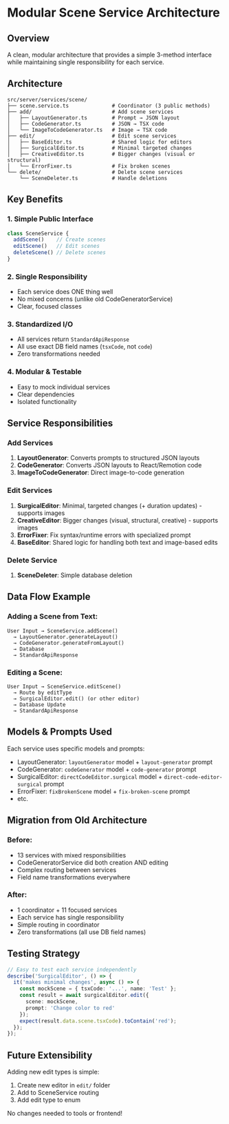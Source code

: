 # Modular Scene Service Architecture

## Overview
A clean, modular architecture that provides a simple 3-method interface while maintaining single responsibility for each service.

## Architecture

```
src/server/services/scene/
├── scene.service.ts              # Coordinator (3 public methods)
├── add/                          # Add scene services
│   ├── LayoutGenerator.ts        # Prompt → JSON layout
│   ├── CodeGenerator.ts          # JSON → TSX code
│   └── ImageToCodeGenerator.ts   # Image → TSX code
├── edit/                         # Edit scene services  
│   ├── BaseEditor.ts             # Shared logic for editors
│   ├── SurgicalEditor.ts         # Minimal targeted changes
│   ├── CreativeEditor.ts         # Bigger changes (visual or structural)
│   └── ErrorFixer.ts             # Fix broken scenes
└── delete/                       # Delete scene services
    └── SceneDeleter.ts           # Handle deletions
```

## Key Benefits

### 1. Simple Public Interface
```typescript
class SceneService {
  addScene()    // Create scenes
  editScene()   // Edit scenes
  deleteScene() // Delete scenes
}
```

### 2. Single Responsibility
- Each service does ONE thing well
- No mixed concerns (unlike old CodeGeneratorService)
- Clear, focused classes

### 3. Standardized I/O
- All services return `StandardApiResponse`
- All use exact DB field names (`tsxCode`, not `code`)
- Zero transformations needed

### 4. Modular & Testable
- Easy to mock individual services
- Clear dependencies
- Isolated functionality

## Service Responsibilities

### Add Services
1. **LayoutGenerator**: Converts prompts to structured JSON layouts
2. **CodeGenerator**: Converts JSON layouts to React/Remotion code
3. **ImageToCodeGenerator**: Direct image-to-code generation

### Edit Services
1. **SurgicalEditor**: Minimal, targeted changes (+ duration updates) - supports images
2. **CreativeEditor**: Bigger changes (visual, structural, creative) - supports images
3. **ErrorFixer**: Fix syntax/runtime errors with specialized prompt
4. **BaseEditor**: Shared logic for handling both text and image-based edits

### Delete Service
1. **SceneDeleter**: Simple database deletion

## Data Flow Example

### Adding a Scene from Text:
```
User Input → SceneService.addScene() 
  → LayoutGenerator.generateLayout() 
  → CodeGenerator.generateFromLayout()
  → Database
  → StandardApiResponse
```

### Editing a Scene:
```
User Input → SceneService.editScene()
  → Route by editType
  → SurgicalEditor.edit() (or other editor)
  → Database Update
  → StandardApiResponse
```

## Models & Prompts Used

Each service uses specific models and prompts:
- LayoutGenerator: `layoutGenerator` model + `layout-generator` prompt
- CodeGenerator: `codeGenerator` model + `code-generator` prompt
- SurgicalEditor: `directCodeEditor.surgical` model + `direct-code-editor-surgical` prompt
- ErrorFixer: `fixBrokenScene` model + `fix-broken-scene` prompt
- etc.

## Migration from Old Architecture

### Before:
- 13 services with mixed responsibilities
- CodeGeneratorService did both creation AND editing
- Complex routing between services
- Field name transformations everywhere

### After:
- 1 coordinator + 11 focused services
- Each service has single responsibility
- Simple routing in coordinator
- Zero transformations (all use DB field names)

## Testing Strategy

```typescript
// Easy to test each service independently
describe('SurgicalEditor', () => {
  it('makes minimal changes', async () => {
    const mockScene = { tsxCode: '...', name: 'Test' };
    const result = await surgicalEditor.edit({
      scene: mockScene,
      prompt: 'Change color to red'
    });
    expect(result.data.scene.tsxCode).toContain('red');
  });
});
```

## Future Extensibility

Adding new edit types is simple:
1. Create new editor in `edit/` folder
2. Add to SceneService routing
3. Add edit type to enum

No changes needed to tools or frontend!